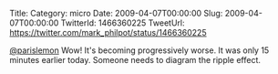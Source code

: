 Title: 
Category: micro
Date: 2009-04-07T00:00:00
Slug: 2009-04-07T00:00:00
TwitterId: 1466360225
TweetUrl: https://twitter.com/mark_philpot/status/1466360225

[@parislemon](https://twitter.com/parislemon) Wow! It's becoming progressively worse.  It was only 15 minutes earlier today. Someone needs to diagram the ripple effect.